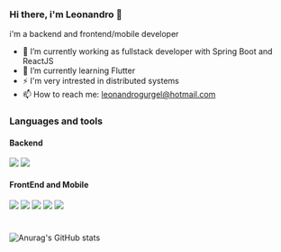 ### Hi there, i'm Leonandro 👋
i'm a backend and frontend/mobile developer

- 🔭 I’m currently working as fullstack developer with Spring Boot and ReactJS
- 🌱 I’m currently learning Flutter 
- ⚡ I'm very intrested in distributed systems
- 📫 How to reach me: leonandrogurgel@hotmail.com

### Languages and tools
#### Backend 
<div style="display: inline-block">
  <img src="https://img.shields.io/badge/Java-ED8B00?style=for-the-badge&logo=java&logoColor=white"/>
  <img src="https://img.shields.io/badge/Spring-6DB33F?style=for-the-badge&logo=spring&logoColor=white"/>
</div>

#### FrontEnd and Mobile 
<div style="display: inline-block">
  <img src="https://img.shields.io/badge/JavaScript-323330?style=for-the-badge&logo=javascript&logoColor=F7DF1E"/>
  <img src="https://img.shields.io/badge/React-20232A?style=for-the-badge&logo=react&logoColor=61DAFB"/>
  <img src="https://img.shields.io/badge/React_Native-20232A?style=for-the-badge&logo=react&logoColor=61DAFB"/>
  <img src="https://img.shields.io/badge/Dart-0175C2?style=for-the-badge&logo=dart&logoColor=white"/>
  <img src="https://img.shields.io/badge/Flutter-02569B?style=for-the-badge&logo=flutter&logoColor=white"/>
</div> 

#

![Anurag's GitHub stats](https://github-readme-stats.vercel.app/api?username=Leonandro&show_icons=true&theme=radical)
